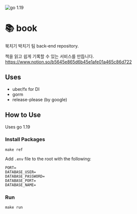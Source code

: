 ![go 1.19](https://img.shields.io/badge/golang-1.19-blue)

# 📚 book

북치기 박치기 팀 back-end repository.

책을 읽고 쉽게 기록할 수 있는 서비스를 만듭니다.
https://www.notion.so/b5645e865d6b45e1afe01a465c86d722

## Uses

- uber/fx for DI
- gorm
- release-please (by google)

## How to Use

Uses go 1.19

### Install Packages

```
make ref
```

Add `.env` file to the root with the following:

```
PORT=
DATABASE_USER=
DATABASE_PASSWORD=
DATABASE_PORT=
DATABASE_NAME=
```

### Run

```
make run
```

